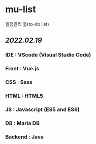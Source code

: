 # mu-list
일정관리 툴(to-do list)

## _2022.02.19_

### IDE : VScode (Visual Studio Code)
### Front : Vue.js
### CSS : Sass
### HTML : HTML5
### JS : Javascript (ES5 and ES6)
### DB : Maria DB
### Backend : Java
